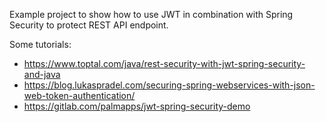 Example project to show how to use JWT in combination with Spring Security to protect REST API endpoint.

Some tutorials:
- https://www.toptal.com/java/rest-security-with-jwt-spring-security-and-java
- https://blog.lukaspradel.com/securing-spring-webservices-with-json-web-token-authentication/
- https://gitlab.com/palmapps/jwt-spring-security-demo

